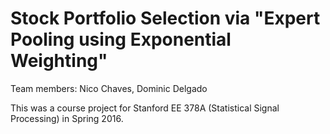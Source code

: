 # Stock Portfolio Selection via "Expert Pooling using Exponential Weighting"

Team members: Nico Chaves, Dominic Delgado

This was a course project for Stanford EE 378A (Statistical Signal Processing) in Spring 2016.

